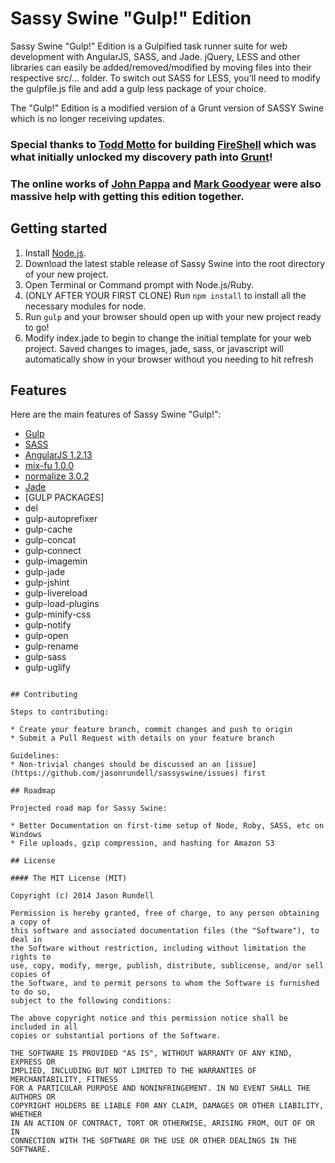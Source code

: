 # Sassy Swine "Gulp!" Edition

Sassy Swine "Gulp!" Edition is a Gulpified task runner suite for web development with AngularJS, SASS, and Jade. jQuery, LESS and other libraries can easily be added/removed/modified by moving files into their respective src/... folder. To switch out SASS for LESS, you'll need to modify the gulpfile.js file and add a gulp less package of your choice.

The "Gulp!" Edition is a modified version of a Grunt version of SASSY Swine which is no longer receiving updates.

### Special thanks to [Todd Motto](https://github.com/toddmotto/) for building [FireShell](https://github.com/toddmotto/fireshell) which was what initially unlocked my discovery path into [Grunt](http://gruntjs.com/)!

### The online works of [John Pappa](https://github.com/johnpapa) and [Mark Goodyear](https://gist.github.com/markgoodyear) were also massive help with getting this edition together.

## Getting started

1. Install [Node.js](http://nodejs.org/).
2. Download the latest stable release of Sassy Swine into the root directory of your new project.
3. Open Terminal or Command prompt with Node.js/Ruby.
4. (ONLY AFTER YOUR FIRST CLONE) Run `npm install` to install all the necessary modules for node.
5. Run `gulp` and your browser should open up with your new project ready to go!
6. Modify index.jade to begin to change the initial template for your web project. Saved changes to images, jade, sass, or javascript will automatically show in your browser without you needing to hit refresh

## Features

Here are the main features of Sassy Swine "Gulp!":

* [Gulp](http://www.sass-lang.com/)
* [SASS](http://www.sass-lang.com/)
* [AngularJS 1.2.13](http://angularjs.org/)
* [mix-fu 1.0.0](https://github.com/jasonrundell/mix-fu)
* [normalize 3.0.2](git.io/normalize)
* [Jade](http://jade-lang.com/)
* [GULP PACKAGES]
* del
* gulp-autoprefixer
* gulp-cache
* gulp-concat
* gulp-connect
* gulp-imagemin
* gulp-jade
* gulp-jshint
* gulp-livereload
* gulp-load-plugins
* gulp-minify-css
* gulp-notify
* gulp-open
* gulp-rename
* gulp-sass
* gulp-uglify

````

## Contributing

Steps to contributing:

* Create your feature branch, commit changes and push to origin
* Submit a Pull Request with details on your feature branch

Guidelines:
* Non-trivial changes should be discussed an an [issue](https://github.com/jasonrundell/sassyswine/issues) first

## Roadmap

Projected road map for Sassy Swine:

* Better Documentation on first-time setup of Node, Roby, SASS, etc on Windows
* File uploads, gzip compression, and hashing for Amazon S3

## License

#### The MIT License (MIT)

Copyright (c) 2014 Jason Rundell

Permission is hereby granted, free of charge, to any person obtaining a copy of
this software and associated documentation files (the "Software"), to deal in
the Software without restriction, including without limitation the rights to
use, copy, modify, merge, publish, distribute, sublicense, and/or sell copies of
the Software, and to permit persons to whom the Software is furnished to do so,
subject to the following conditions:

The above copyright notice and this permission notice shall be included in all
copies or substantial portions of the Software.

THE SOFTWARE IS PROVIDED "AS IS", WITHOUT WARRANTY OF ANY KIND, EXPRESS OR
IMPLIED, INCLUDING BUT NOT LIMITED TO THE WARRANTIES OF MERCHANTABILITY, FITNESS
FOR A PARTICULAR PURPOSE AND NONINFRINGEMENT. IN NO EVENT SHALL THE AUTHORS OR
COPYRIGHT HOLDERS BE LIABLE FOR ANY CLAIM, DAMAGES OR OTHER LIABILITY, WHETHER
IN AN ACTION OF CONTRACT, TORT OR OTHERWISE, ARISING FROM, OUT OF OR IN
CONNECTION WITH THE SOFTWARE OR THE USE OR OTHER DEALINGS IN THE SOFTWARE.
